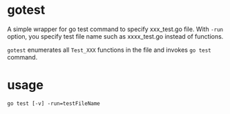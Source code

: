 # gotest
A simple wrapper for go test command to specify xxx_test.go file. With `-run` option, you specify test file name such as xxxx_test.go instead of functions.

`gotest` enumerates all `Test_XXX` functions in the file and invokes `go test` command.

# usage

```
go test [-v] -run=testFileName
```
